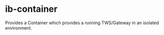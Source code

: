 # ib-container
Provides a Container which provides a running TWS/Gateway  in an isolated environment. 
